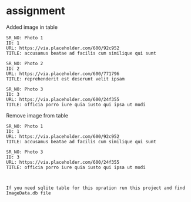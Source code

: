 # assignment

Added image in table

    SR_NO: Photo 1
    ID: 1
    URL: https://via.placeholder.com/600/92c952
    TITLE: accusamus beatae ad facilis cum similique qui sunt
    
    SR_NO: Photo 2
    ID: 2
    URL: https://via.placeholder.com/600/771796
    TITLE: reprehenderit est deserunt velit ipsam
    
    SR_NO: Photo 3
    ID: 3
    URL: https://via.placeholder.com/600/24f355
    TITLE: officia porro iure quia iusto qui ipsa ut modi



Remove image from table

    SR_NO: Photo 1
    ID: 1
    URL: https://via.placeholder.com/600/92c952
    TITLE: accusamus beatae ad facilis cum similique qui sunt
    
    SR_NO: Photo 3
    ID: 3
    URL: https://via.placeholder.com/600/24f355
    TITLE: officia porro iure quia iusto qui ipsa ut modi
    
    
    
    If you need sqlite table for this opration run this project and find ImageData.db file
